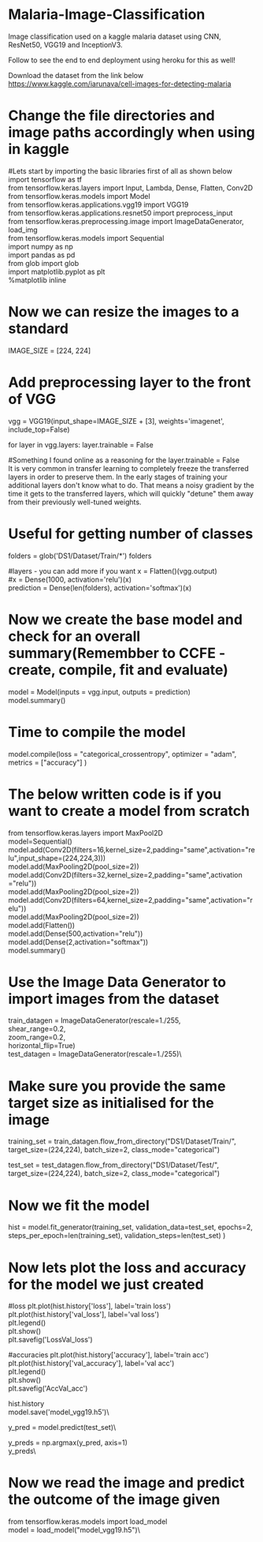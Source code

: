 # Malaria-Image-Classification
Image classification used on a kaggle malaria dataset using CNN, ResNet50, VGG19 and InceptionV3.

Follow to see the end to end deployment using heroku for this as well!

Download the dataset from the link below
https://www.kaggle.com/iarunava/cell-images-for-detecting-malaria

# Change the file directories and image paths accordingly when using in kaggle

#Lets start by importing the basic libraries first of all as shown below\
import tensorflow as tf\
from tensorflow.keras.layers import Input, Lambda, Dense, Flatten, Conv2D\
from tensorflow.keras.models import Model\
from tensorflow.keras.applications.vgg19 import VGG19\
from tensorflow.keras.applications.resnet50 import preprocess_input\
from tensorflow.keras.preprocessing.image import ImageDataGenerator, load_img\
from tensorflow.keras.models import Sequential\
import numpy as np\
import pandas as pd\
from glob import glob\
import matplotlib.pyplot as plt\
%matplotlib inline

# Now we can resize the images to a standard

IMAGE_SIZE = [224, 224]

# Add preprocessing layer to the front of VGG
vgg = VGG19(input_shape=IMAGE_SIZE + [3], weights='imagenet', include_top=False)

for layer in vgg.layers:
    layer.trainable = False

#Something I found online as a reasoning for the layer.trainable = False\
It is very common in transfer learning to completely freeze the transferred layers in order to preserve them. In the early stages of training your additional layers don't know what to do. That means a noisy gradient by the time it gets to the transferred layers, which will quickly "detune" them away from their previously well-tuned weights.

# Useful for getting number of classes
folders = glob('DS1/Dataset/Train/*')
folders

#layers - you can add more if you want
x = Flatten()(vgg.output)\
#x = Dense(1000, activation='relu')(x)\
prediction = Dense(len(folders), activation='softmax')(x)

# Now we create the base model and check for an overall summary(Remembber to CCFE - create, compile, fit and evaluate)
model = Model(inputs = vgg.input, outputs = prediction)\
model.summary()

# Time to compile the model
model.compile(loss = "categorical_crossentropy",
             optimizer = "adam",
             metrics = ["accuracy"]
)

# The below written code is if you want to create a model from scratch

from tensorflow.keras.layers import MaxPool2D\
model=Sequential()\
model.add(Conv2D(filters=16,kernel_size=2,padding="same",activation="relu",input_shape=(224,224,3)))\
model.add(MaxPooling2D(pool_size=2))\
model.add(Conv2D(filters=32,kernel_size=2,padding="same",activation ="relu"))\
model.add(MaxPooling2D(pool_size=2))\
model.add(Conv2D(filters=64,kernel_size=2,padding="same",activation="relu"))\
model.add(MaxPooling2D(pool_size=2))\
model.add(Flatten())\
model.add(Dense(500,activation="relu"))\
model.add(Dense(2,activation="softmax"))\
model.summary()

# Use the Image Data Generator to import images from the dataset
train_datagen = ImageDataGenerator(rescale=1./255,\
                                   shear_range=0.2,\
                                   zoom_range=0.2,\
                                   horizontal_flip=True)\
test_datagen = ImageDataGenerator(rescale=1./255)\

# Make sure you provide the same target size as initialised for the image

training_set = train_datagen.flow_from_directory("DS1/Dataset/Train/",
                                                target_size=(224,224),
                                                batch_size=2,
                                                class_mode="categorical")

test_set = test_datagen.flow_from_directory("DS1/Dataset/Test/",
                                           target_size=(224,224),
                                           batch_size=2,
                                           class_mode="categorical")

# Now we fit the model
hist = model.fit_generator(training_set,
                 validation_data=test_set,
                 epochs=2,
                 steps_per_epoch=len(training_set),
                 validation_steps=len(test_set)
)

# Now lets plot the loss and accuracy for the model we just created
#loss
plt.plot(hist.history['loss'], label='train loss')\
plt.plot(hist.history['val_loss'], label='val loss')\
plt.legend()\
plt.show()\
plt.savefig('LossVal_loss')

#accuracies
plt.plot(hist.history['accuracy'], label='train acc')\
plt.plot(hist.history['val_accuracy'], label='val acc')\
plt.legend()\
plt.show()\
plt.savefig('AccVal_acc')

hist.history\
model.save('model_vgg19.h5')\

y_pred = model.predict(test_set)\

y_preds = np.argmax(y_pred, axis=1)\
y_preds\

# Now we read the image and predict the outcome of the image given

from tensorflow.keras.models import load_model\
model = load_model("model_vgg19.h5")\
